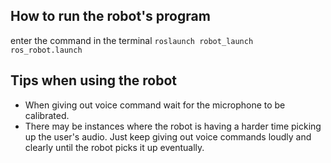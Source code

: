 ## How to run the robot's program

enter the command in the terminal
`roslaunch robot_launch ros_robot.launch`

## Tips when using the robot

 - When giving out voice command wait for the microphone to be calibrated.
 - There may be instances where the robot is having a harder time picking up the user's audio. Just keep giving out voice commands loudly and clearly until the robot picks it up eventually.
